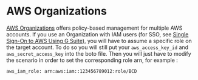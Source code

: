 # AWS Organizations

[AWS Organizations](https://aws.amazon.com/organizations) offers policy-based management for multiple AWS accounts.
If you use an Organization with IAM users (for SSO, see [Single Sign-On to AWS Using G Suite](aws_sso_using_gsuite.md)), you will have to assume a specific role on the target account. To do so you will still put your `aws_access_key_id` and `aws_secret_access_key` into the boto file.
Then you will just have to modify the scenario in order to set the corresponding role arn, for example :

```
aws_iam_role: arn:aws:iam::123456789012:role/BCD
```
